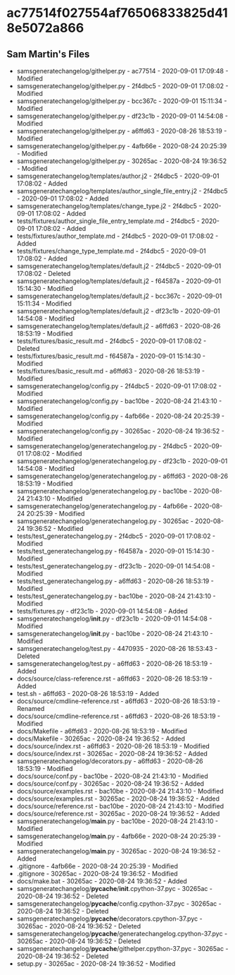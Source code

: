 # ac77514f027554af76506833825d418e5072a866

## Sam Martin's Files

 - samsgeneratechangelog/githelper.py - ac77514 - 2020-09-01 17:09:48 - Modified
 - samsgeneratechangelog/githelper.py - 2f4dbc5 - 2020-09-01 17:08:02 - Modified
 - samsgeneratechangelog/githelper.py - bcc367c - 2020-09-01 15:11:34 - Modified
 - samsgeneratechangelog/githelper.py - df23c1b - 2020-09-01 14:54:08 - Modified
 - samsgeneratechangelog/githelper.py - a6ffd63 - 2020-08-26 18:53:19 - Modified
 - samsgeneratechangelog/githelper.py - 4afb66e - 2020-08-24 20:25:39 - Modified
 - samsgeneratechangelog/githelper.py - 30265ac - 2020-08-24 19:36:52 - Modified
 - samsgeneratechangelog/templates/author.j2 - 2f4dbc5 - 2020-09-01 17:08:02 - Added
 - samsgeneratechangelog/templates/author_single_file_entry.j2 - 2f4dbc5 - 2020-09-01 17:08:02 - Added
 - samsgeneratechangelog/templates/change_type.j2 - 2f4dbc5 - 2020-09-01 17:08:02 - Added
 - tests/fixtures/author_single_file_entry_template.md - 2f4dbc5 - 2020-09-01 17:08:02 - Added
 - tests/fixtures/author_template.md - 2f4dbc5 - 2020-09-01 17:08:02 - Added
 - tests/fixtures/change_type_template.md - 2f4dbc5 - 2020-09-01 17:08:02 - Added
 - samsgeneratechangelog/templates/default.j2 - 2f4dbc5 - 2020-09-01 17:08:02 - Deleted
 - samsgeneratechangelog/templates/default.j2 - f64587a - 2020-09-01 15:14:30 - Modified
 - samsgeneratechangelog/templates/default.j2 - bcc367c - 2020-09-01 15:11:34 - Modified
 - samsgeneratechangelog/templates/default.j2 - df23c1b - 2020-09-01 14:54:08 - Modified
 - samsgeneratechangelog/templates/default.j2 - a6ffd63 - 2020-08-26 18:53:19 - Modified
 - tests/fixtures/basic_result.md - 2f4dbc5 - 2020-09-01 17:08:02 - Deleted
 - tests/fixtures/basic_result.md - f64587a - 2020-09-01 15:14:30 - Modified
 - tests/fixtures/basic_result.md - a6ffd63 - 2020-08-26 18:53:19 - Modified
 - samsgeneratechangelog/config.py - 2f4dbc5 - 2020-09-01 17:08:02 - Modified
 - samsgeneratechangelog/config.py - bac10be - 2020-08-24 21:43:10 - Modified
 - samsgeneratechangelog/config.py - 4afb66e - 2020-08-24 20:25:39 - Modified
 - samsgeneratechangelog/config.py - 30265ac - 2020-08-24 19:36:52 - Modified
 - samsgeneratechangelog/generatechangelog.py - 2f4dbc5 - 2020-09-01 17:08:02 - Modified
 - samsgeneratechangelog/generatechangelog.py - df23c1b - 2020-09-01 14:54:08 - Modified
 - samsgeneratechangelog/generatechangelog.py - a6ffd63 - 2020-08-26 18:53:19 - Modified
 - samsgeneratechangelog/generatechangelog.py - bac10be - 2020-08-24 21:43:10 - Modified
 - samsgeneratechangelog/generatechangelog.py - 4afb66e - 2020-08-24 20:25:39 - Modified
 - samsgeneratechangelog/generatechangelog.py - 30265ac - 2020-08-24 19:36:52 - Modified
 - tests/test_generatechangelog.py - 2f4dbc5 - 2020-09-01 17:08:02 - Modified
 - tests/test_generatechangelog.py - f64587a - 2020-09-01 15:14:30 - Modified
 - tests/test_generatechangelog.py - df23c1b - 2020-09-01 14:54:08 - Modified
 - tests/test_generatechangelog.py - a6ffd63 - 2020-08-26 18:53:19 - Modified
 - tests/test_generatechangelog.py - bac10be - 2020-08-24 21:43:10 - Modified
 - tests/fixtures.py - df23c1b - 2020-09-01 14:54:08 - Added
 - samsgeneratechangelog/__init__.py - df23c1b - 2020-09-01 14:54:08 - Modified
 - samsgeneratechangelog/__init__.py - bac10be - 2020-08-24 21:43:10 - Modified
 - samsgeneratechangelog/test.py - 4470935 - 2020-08-26 18:53:43 - Deleted
 - samsgeneratechangelog/test.py - a6ffd63 - 2020-08-26 18:53:19 - Added
 - docs/source/class-reference.rst - a6ffd63 - 2020-08-26 18:53:19 - Added
 - test.sh - a6ffd63 - 2020-08-26 18:53:19 - Added
 - docs/source/cmdline-reference.rst - a6ffd63 - 2020-08-26 18:53:19 - Renamed
 - docs/source/cmdline-reference.rst - a6ffd63 - 2020-08-26 18:53:19 - Modified
 - docs/Makefile - a6ffd63 - 2020-08-26 18:53:19 - Modified
 - docs/Makefile - 30265ac - 2020-08-24 19:36:52 - Added
 - docs/source/index.rst - a6ffd63 - 2020-08-26 18:53:19 - Modified
 - docs/source/index.rst - 30265ac - 2020-08-24 19:36:52 - Added
 - samsgeneratechangelog/decorators.py - a6ffd63 - 2020-08-26 18:53:19 - Modified
 - docs/source/conf.py - bac10be - 2020-08-24 21:43:10 - Modified
 - docs/source/conf.py - 30265ac - 2020-08-24 19:36:52 - Added
 - docs/source/examples.rst - bac10be - 2020-08-24 21:43:10 - Modified
 - docs/source/examples.rst - 30265ac - 2020-08-24 19:36:52 - Added
 - docs/source/reference.rst - bac10be - 2020-08-24 21:43:10 - Modified
 - docs/source/reference.rst - 30265ac - 2020-08-24 19:36:52 - Added
 - samsgeneratechangelog/__main__.py - bac10be - 2020-08-24 21:43:10 - Modified
 - samsgeneratechangelog/__main__.py - 4afb66e - 2020-08-24 20:25:39 - Modified
 - samsgeneratechangelog/__main__.py - 30265ac - 2020-08-24 19:36:52 - Added
 - .gitignore - 4afb66e - 2020-08-24 20:25:39 - Modified
 - .gitignore - 30265ac - 2020-08-24 19:36:52 - Modified
 - docs/make.bat - 30265ac - 2020-08-24 19:36:52 - Added
 - samsgeneratechangelog/__pycache__/__init__.cpython-37.pyc - 30265ac - 2020-08-24 19:36:52 - Deleted
 - samsgeneratechangelog/__pycache__/config.cpython-37.pyc - 30265ac - 2020-08-24 19:36:52 - Deleted
 - samsgeneratechangelog/__pycache__/decorators.cpython-37.pyc - 30265ac - 2020-08-24 19:36:52 - Deleted
 - samsgeneratechangelog/__pycache__/generatechangelog.cpython-37.pyc - 30265ac - 2020-08-24 19:36:52 - Deleted
 - samsgeneratechangelog/__pycache__/githelper.cpython-37.pyc - 30265ac - 2020-08-24 19:36:52 - Deleted
 - setup.py - 30265ac - 2020-08-24 19:36:52 - Modified
